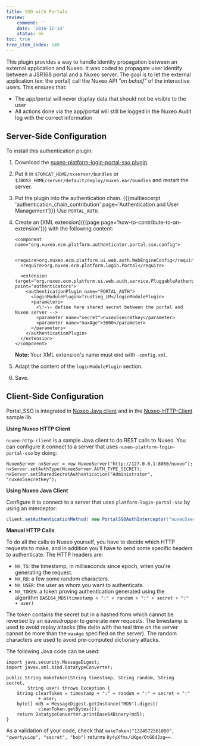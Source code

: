 ```yaml
---
title: SSO with Portals
review:
    comment: ''
    date: '2016-12-14'
    status: ok
toc: true
tree_item_index: 145
---
```

This plugin provides a way to handle identity propagation between an external application and Nuxeo. It was coded to propagate user identify between a JSR168 portal and a Nuxeo server. The goal is to let the external application (ex: the portal) call the Nuxeo API _"on behalf"_ of the interactive users. This ensures that:

*   The app/portal will never display data that should not be visible to the user
*   All actions done via the app/portal will still be logged in the Nuxeo Audit log with the correct information


## Server-Side Configuration

To install this authentication plugin:

1.  Download the [nuxeo-platform-login-portal-sso plugin](https://maven-eu.nuxeo.org/nexus/index.html#nexus-search;quick~nuxeo-platform-login-portal-sso).
2.  Put it in `$TOMCAT_HOME/nxserver/bundles` or `$JBOSS_HOME/server/default/deploy/nuxeo.ear/bundles` and restart the server.
3.  Put the plugin into the authentication chain.
    {{{multiexcerpt 'authentication_chain_contribution' page='Authentication and User Management'}}}
    Use `PORTAL_AUTH`.
4.  Create an [XML extension]({{page page='how-to-contribute-to-an-extension'}}) with the following content:

    ```
    <component name="org.nuxeo.ecm.platform.authenticator.portal.sso.config">

      <require>org.nuxeo.ecm.platform.ui.web.auth.WebEngineConfig</require>
      <require>org.nuxeo.ecm.platform.login.Portal</require>

      <extension target="org.nuxeo.ecm.platform.ui.web.auth.service.PluggableAuthenticationService" point="authenticators">
        <authenticationPlugin name="PORTAL_AUTH">
          <loginModulePlugin>Trusting_LM</loginModulePlugin>
          <parameters>
            <\!-\- define here shared secret between the portal and Nuxeo server -->
            <parameter name="secret">nuxeo5secretkey</parameter>
            <parameter name="maxAge">3600</parameter>
          </parameters>
        </authenticationPlugin>
      </extension>
    </component>

    ```

    **Note:** Your XML extension's name must end with&nbsp;`-config.xml`.

5.  Adapt the content of the `loginModulePlugin` section.
6.  Save.

## Client-Side Configuration

Portal_SSO is integrated in [Nuxeo Java client](http://nuxeo.github.io/nuxeo-java-client/) and in the [Nuxeo-HTTP-Client](https://github.com/nuxeo/nuxeo-http-client/) sample lib.

**Using Nuxeo HTTP Client**

`nuxeo-http-client` is a sample Java client to do REST calls to Nuxeo. You can configure it connect to a server that uses `nuxeo-platform-login-portal-sso` by doing:

```
NuxeoServer nxServer = new NuxeoServer("http://127.0.0.1:8080/nuxeo");
nxServer.setAuthType(NuxeoServer.AUTH_TYPE_SECRET);
nxServer.setSharedSecretAuthentication("Administrator", "nuxeo5secretkey");
```

**Using Nuxeo Java Client**

Configure it to connect to a server that uses `platform-login-portal-sso` by using an interceptor:

```java
client.setAuthenticationMethod( new PortalSSOAuthInterceptor("nuxeo5secretkey", "Administrator") );
```

**Manual HTTP Calls**

To do all the calls to Nuxeo yourself, you have to decide which HTTP requests to make, and in addition you'll have to send some specific headers to authenticate. The HTTP headers are:

*   `NX_TS`: the timestamp, in milliseconds since epoch, when you're generating the request.
*   `NX_RD`: a few some random characters.
*   `NX_USER`: the user as whom you want to authenticate.
*   `NX_TOKEN`: a token proving authentication generated using the algorithm&nbsp;`BASE64_MD5(timestamp + ":" + random + ":" + secret + ":" + user)`

The token contains the secret but in a hashed form which cannot be reversed by an eavesdropper to generate new requests. The timestamp is used to avoid replay attacks (the delta with the real time on the server cannot be more than the&nbsp;`maxAge` specified on the server). The random characters are used to avoid pre-computed dictionary attacks.

The following Java code can be used:

```
import java.security.MessageDigest;
import javax.xml.bind.DatatypeConverter;

public String makeToken(String timestamp, String random, String secret,
        String user) throws Exception {
    String clearToken = timestamp + ":" + random + ":" + secret + ":"
            + user;
    byte[] md5 = MessageDigest.getInstance("MD5").digest(
            clearToken.getBytes());
    return DatatypeConverter.printBase64Binary(md5);
}
```

As a validation of your code, check that&nbsp;`makeToken("1324572561000", "qwertyuiop", "secret", "bob")`&nbsp;returns&nbsp;`8y4yXfms/iKge/OtG6d2zg==`.
